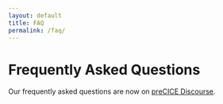 ```yaml
---
layout: default
title: FAQ
permalink: /faq/
---
```


# Frequently Asked Questions

Our frequently asked questions are now on [preCICE Discourse](https://precice.discourse.group/tags/faq).     
